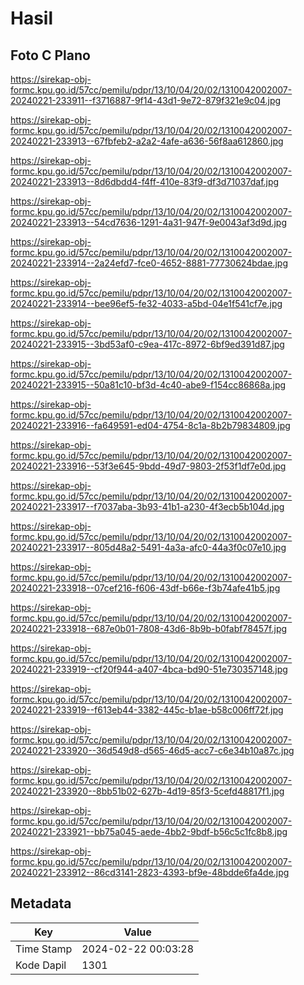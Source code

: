 # Hasil

## Foto C Plano

https://sirekap-obj-formc.kpu.go.id/57cc/pemilu/pdpr/13/10/04/20/02/1310042002007-20240221-233911--f3716887-9f14-43d1-9e72-879f321e9c04.jpg

https://sirekap-obj-formc.kpu.go.id/57cc/pemilu/pdpr/13/10/04/20/02/1310042002007-20240221-233913--67fbfeb2-a2a2-4afe-a636-56f8aa612860.jpg

https://sirekap-obj-formc.kpu.go.id/57cc/pemilu/pdpr/13/10/04/20/02/1310042002007-20240221-233913--8d6dbdd4-f4ff-410e-83f9-df3d71037daf.jpg

https://sirekap-obj-formc.kpu.go.id/57cc/pemilu/pdpr/13/10/04/20/02/1310042002007-20240221-233913--54cd7636-1291-4a31-947f-9e0043af3d9d.jpg

https://sirekap-obj-formc.kpu.go.id/57cc/pemilu/pdpr/13/10/04/20/02/1310042002007-20240221-233914--2a24efd7-fce0-4652-8881-77730624bdae.jpg

https://sirekap-obj-formc.kpu.go.id/57cc/pemilu/pdpr/13/10/04/20/02/1310042002007-20240221-233914--bee96ef5-fe32-4033-a5bd-04e1f541cf7e.jpg

https://sirekap-obj-formc.kpu.go.id/57cc/pemilu/pdpr/13/10/04/20/02/1310042002007-20240221-233915--3bd53af0-c9ea-417c-8972-6bf9ed391d87.jpg

https://sirekap-obj-formc.kpu.go.id/57cc/pemilu/pdpr/13/10/04/20/02/1310042002007-20240221-233915--50a81c10-bf3d-4c40-abe9-f154cc86868a.jpg

https://sirekap-obj-formc.kpu.go.id/57cc/pemilu/pdpr/13/10/04/20/02/1310042002007-20240221-233916--fa649591-ed04-4754-8c1a-8b2b79834809.jpg

https://sirekap-obj-formc.kpu.go.id/57cc/pemilu/pdpr/13/10/04/20/02/1310042002007-20240221-233916--53f3e645-9bdd-49d7-9803-2f53f1df7e0d.jpg

https://sirekap-obj-formc.kpu.go.id/57cc/pemilu/pdpr/13/10/04/20/02/1310042002007-20240221-233917--f7037aba-3b93-41b1-a230-4f3ecb5b104d.jpg

https://sirekap-obj-formc.kpu.go.id/57cc/pemilu/pdpr/13/10/04/20/02/1310042002007-20240221-233917--805d48a2-5491-4a3a-afc0-44a3f0c07e10.jpg

https://sirekap-obj-formc.kpu.go.id/57cc/pemilu/pdpr/13/10/04/20/02/1310042002007-20240221-233918--07cef216-f606-43df-b66e-f3b74afe41b5.jpg

https://sirekap-obj-formc.kpu.go.id/57cc/pemilu/pdpr/13/10/04/20/02/1310042002007-20240221-233918--687e0b01-7808-43d6-8b9b-b0fabf78457f.jpg

https://sirekap-obj-formc.kpu.go.id/57cc/pemilu/pdpr/13/10/04/20/02/1310042002007-20240221-233919--cf20f944-a407-4bca-bd90-51e730357148.jpg

https://sirekap-obj-formc.kpu.go.id/57cc/pemilu/pdpr/13/10/04/20/02/1310042002007-20240221-233919--f613eb44-3382-445c-b1ae-b58c006ff72f.jpg

https://sirekap-obj-formc.kpu.go.id/57cc/pemilu/pdpr/13/10/04/20/02/1310042002007-20240221-233920--36d549d8-d565-46d5-acc7-c6e34b10a87c.jpg

https://sirekap-obj-formc.kpu.go.id/57cc/pemilu/pdpr/13/10/04/20/02/1310042002007-20240221-233920--8bb51b02-627b-4d19-85f3-5cefd48817f1.jpg

https://sirekap-obj-formc.kpu.go.id/57cc/pemilu/pdpr/13/10/04/20/02/1310042002007-20240221-233921--bb75a045-aede-4bb2-9bdf-b56c5c1fc8b8.jpg

https://sirekap-obj-formc.kpu.go.id/57cc/pemilu/pdpr/13/10/04/20/02/1310042002007-20240221-233912--86cd3141-2823-4393-bf9e-48bdde6fa4de.jpg


## Metadata

| Key        | Value               |
| ---------- | ------------------- |
| Time Stamp | 2024-02-22 00:03:28 |
| Kode Dapil | 1301                |



